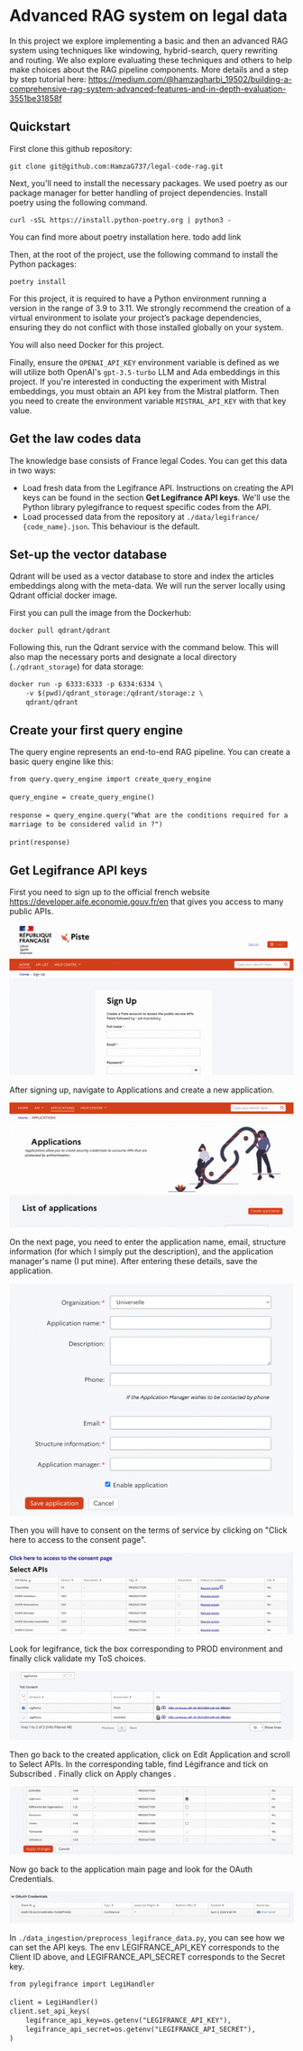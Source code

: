# Advanced RAG system on legal data
In this project we explore implementing a basic and then an advanced RAG system using techniques like windowing, hybrid-search, query rewriting and routing. We also explore evaluating these techniques and others to help make choices about the RAG pipeline components. More details and a step by step tutorial here: https://medium.com/@hamzagharbi_19502/building-a-comprehensive-rag-system-advanced-features-and-in-depth-evaluation-3551be31858f

## Quickstart 

First clone this github repository: 
```
git clone git@github.com:HamzaG737/legal-code-rag.git
```

Next, you'll need to install the necessary packages. We used poetry as our package manager for better handling of project dependencies. Install poetry using the following command. 

```
curl -sSL https://install.python-poetry.org | python3 -
```

You can find more about poetry installation here. todo add link

Then, at the root of the project, use the following command to install the Python packages:
```
poetry install
```

For this project, it is required to have a Python environment running a version in the range of 3.9 to 3.11. We strongly recommend the creation of a virtual environment to isolate your project’s package dependencies, ensuring they do not conflict with those installed globally on your system.

You will also need Docker for this project.

Finally, ensure the `OPENAI_API_KEY` environment variable is defined as we will utilize both OpenAI's `gpt-3.5-turbo` LLM and Ada embeddings in this project. If you're interested in conducting the experiment with Mistral embeddings, you must obtain an API key from the Mistral platform. Then you need to create the environment variable `MISTRAL_API_KEY` with that key value.

## Get the law codes data 
The knowledge base consists of France legal Codes. You can get this data in two ways:
* Load fresh data from the Legifrance API. Instructions on creating the API keys can be found in the section **Get Legifrance API keys**. We'll use the Python library pylegifrance to request specific codes from the API.
* Load processed data from the repository at `./data/legifrance/ {code_name}.json`. This behaviour is the default.

## Set-up the vector database

Qdrant will be used as a vector database to store and index the articles embeddings along with the meta-data. We will run the server locally using Qdrant official docker image. 

First you can pull the image from the Dockerhub: 
```
docker pull qdrant/qdrant
```
Following this, run the Qdrant service with the command below. This will also map the necessary ports and designate a local directory (`./qdrant_storage`) for data storage:
```
docker run -p 6333:6333 -p 6334:6334 \
    -v $(pwd)/qdrant_storage:/qdrant/storage:z \
    qdrant/qdrant
```

## Create your first query engine

The query engine represents an end-to-end RAG pipeline. You can create a basic query engine like this:

```
from query.query_engine import create_query_engine

query_engine = create_query_engine()

response = query_engine.query("What are the conditions required for a marriage to be considered valid in ?")

print(response)

```

## Get Legifrance API keys

First you need to sign up to the official french website https://developer.aife.economie.gouv.fr/en that gives you access to many public APIs.

![plot](./data/images/sign_up.png)

After signing up, navigate to Applications and create a new application.

![plot](./data/images/list_applications.png)

On the next page, you need to enter the application name, email, structure information (for which I simply put the description), and the application manager's name (I put mine). After entering these details, save the application.

![plot](./data/images/create_application.png)

Then you will have to consent on the terms of service by clicking on "Click here to access to the consent page".

![plot](./data/images/consent_page.png)

Look for legifrance, tick the box corresponding to PROD environment and finally click validate my ToS choices.

![plot](./data/images/tos.png)

Then go back to the created application, click on Edit Application and scroll to Select APIs. In the corresponding table, find Légifrance and tick on Subscribed . Finally click on Apply changes .

![plot](./data/images/select_api.png)

Now go back to the application main page and look for the OAuth Credentials.

![plot](./data/images/credentials.png)

In `./data_ingestion/preprocess_legifrance_data.py`, you can see how we can set the API keys. The env LEGIFRANCE_API_KEY corresponds to the Client ID above, and LEGIFRANCE_API_SECRET corresponds to the Secret key.

```
from pylegifrance import LegiHandler

client = LegiHandler()
client.set_api_keys(
    legifrance_api_key=os.getenv("LEGIFRANCE_API_KEY"),
    legifrance_api_secret=os.getenv("LEGIFRANCE_API_SECRET"),
)
```
